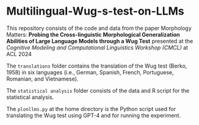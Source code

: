 # Multilingual-Wug-s-test-on-LLMs

This repository consists of the code and data from the paper Morphology Matters: **Probing the Cross-linguistic Morphological Generalization Abilities of Large Language Models through a Wug Test** presented at the *Cognitive Modeling and Computational Linguistics Workshop (CMCL)* at ACL 2024

The `translations` folder contains the translation of the Wug test (Berko, 1958) in six languages (i.e., German, Spanish, French, Portuguese, Romanian, and Vietnamese).

The `statistical analysis` folder consists of the data and R script for the statistical analysis.

The `plonllms.py` at the home directory is the Python script used for translating the Wug test using GPT-4 and for running the experiment. 
